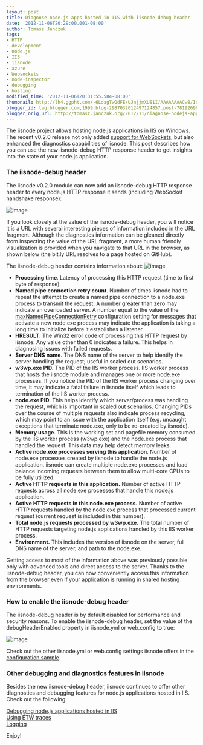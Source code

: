 ```yaml
---
layout: post
title: Diagnose node.js apps hosted in IIS with iisnode-debug header
date: '2012-11-06T20:29:00.001-08:00'
author: Tomasz Janczuk
tags:
- HTTP
- development
- node.js
- IIS
- iisnode
- azure
- Websockets
- node-inspector
- debugging
- hosting
modified_time: '2012-11-06T20:31:55.584-08:00'
thumbnail: http://lh4.ggpht.com/-6LdagTwQdFE/UJnjjmXUS1I/AAAAAAAACw8/Io-VGUbkrSg/s72-c/image_thumb%25255B12%25255D.png?imgmax=800
blogger_id: tag:blogger.com,1999:blog-2987032012497124857.post-7819269801006985945
blogger_orig_url: http://tomasz.janczuk.org/2012/11/diagnose-nodejs-apps-hosted-in-iis-with.html
---
```





The [iisnode project](https://github.com/tjanczuk/iisnode) allows hosting node.js applications in IIS on Windows. The recent v0.2.0 release not only added [support for WebSockets](http://tomasz.janczuk.org/2012/11/how-to-use-websockets-with-nodejs-apps.html), but also enhanced the diagnostics capabilities of iisnode. This post describes how you can use the new iisnode-debug HTTP response header to get insights into the state of your node.js application.  

### The iisnode-debug header  

The iisnode v0.2.0 module can now add an iisnode-debug HTTP response header to every node.js HTTP response it sends (including WebSocket handshake response):  

 ![image](http://lh4.ggpht.com/-6LdagTwQdFE/UJnjjmXUS1I/AAAAAAAACw8/Io-VGUbkrSg/image_thumb%25255B12%25255D.png?imgmax=800)  

If you look closely at the value of the iisnode-debug header, you will notice it is a URL with several interesting pieces of information included in the URL fragment. Although the diagnostics information can be gleaned directly from inspecting the value of the URL fragment, a more human friendly visualization is provided when you navigate to that URL in the browser, as shown below (the bit.ly URL resolves to a page hosted on GitHub).   

The iisnode-debug header contains information about:  ![image](http://lh3.ggpht.com/-NIfXLME_WDI/UJnjkisLbLI/AAAAAAAACxM/r9e-y9ydNTU/image_thumb%25255B15%25255D.png?imgmax=800)   

* **Processing time**. Latency of processing this HTTP request (time to first byte of response).  
* **Named pipe connection retry count**. Number of times iisnode had to repeat the attempt to create a named pipe connection to a node.exe process to transmit the request. A number greater than zero may indicate an overloaded server. A number equal to the value of the [maxNamedPipeConnectionRetry](https://github.com/tjanczuk/iisnode/blob/master/src/samples/configuration/iisnode.yml#L31-34) configuration setting for messages that activate a new node.exe process may indicate the application is taking a long time to initialize before it establishes a listener.  
* **HRESULT**. The Win32 error code of processing this HTTP request by iisnode. Any value other than 0 indicates a failure. This helps in diagnosing issues with failed requests.  
* **Server DNS name**. The DNS name of the server to help identify the server handling the request; useful in scaled out scenarios.  
* **w3wp.exe PID.** The PID of the IIS worker process. IIS worker process that hosts the iisnode module and manages one or more node.exe processes. If you notice the PID of the IIS worker process changing over time, it may indicate a fatal failure in iisnode itself which leads to termination of the IIS worker process.  
* **node.exe PID**. This helps identify which server/process was handling the request, which is important in scaled out scenarios. Changing PIDs over the course of multiple requests also indicate process recycling, which may point to an issue with the application itself (e.g. uncaught exceptions that terminate node.exe, only to be re-created by iisnode).  
* **Memory usage**. This is the working set and pagefile memory consumed by the IIS worker process (w3wp.exe) and the node.exe process that handled the request. This data may help detect memory leaks.  
* **Active node.exe processes serving this application**. Number of node.exe processes created by iisnode to handle the node.js application. iisnode can create multiple node.exe processes and load balance incoming requests between them to allow multi-core CPUs to be fully utilized.  
* **Active HTTP requests in this application.** Number of active HTTP requests across all node.exe processes that handle this node.js application.  
* **Active HTTP requests in this node.exe process.** Number of active HTTP requests handled by the node.exe process that processed current request (current request is included in this number).  
* **Total node.js requests processed by w3wp.exe.** The total number of HTTP requests targeting node.js applications handled by this IIS worker process.  
* **Environment.** This includes the version of iisnode on the server, full DNS name of the server, and path to the node.exe.  
  

Getting access to most of the information above was previously possible only with advanced tools and direct access to the server. Thanks to the iisnode-debug header, you can now conveniently access this information from the browser even if your application is running in shared hosting environments.   

### How to enable the iisnode-debug header  

The iisnode-debug header is by default disabled for performance and security reasons. To enable the iisnode-debug header, set the value of the debugHeaderEnabled property in iisnode.yml or web.config to true:  

 ![image](http://lh3.ggpht.com/-OWva0MUzZbY/UJnjlbg48GI/AAAAAAAACxc/-htzI5QkKak/image_thumb%25255B22%25255D.png?imgmax=800)   

Check out the other iisnode.yml or web.config settings iisnode offers in the [configuration sample](https://github.com/tjanczuk/iisnode/tree/master/src/samples/configuration).   

### Other debugging and diagnostics features in iisnode  

  

Besides the new iisnode-debug header, iisnode continues to offer other diagnostics and debugging features for node.js applications hosted in IIS. Check out the following:  

[Debugging node.js applications hosted in IIS](http://tomasz.janczuk.org/2011/11/debug-nodejs-applications-on-windows.html)      
[Using ETW traces](http://tomasz.janczuk.org/2011/09/using-event-tracing-for-windows-to.html)      
[Logging](http://tomasz.janczuk.org/2011/08/hosting-nodejs-applications-in-iis-on.html)  

Enjoy!  
